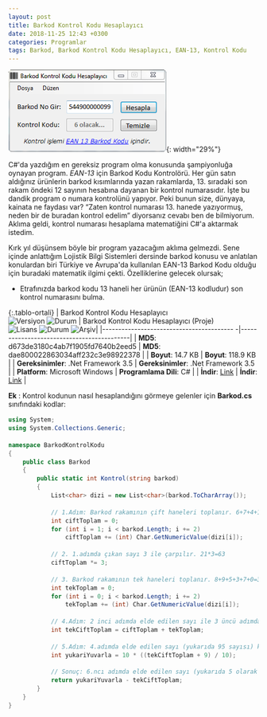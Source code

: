 ```yaml
---
layout: post
title: Barkod Kontrol Kodu Hesaplayıcı
date: 2018-11-25 12:43 +0300
categories: Programlar
tags: Barkod, Barkod Kontrol Kodu Hesaplayıcı, EAN-13, Kontrol Kodu
---
```

![iban-kontrol](/images/programlar/barkod-kontrol-kodu-hesaplayici.png){: width="29%"}

C#'da yazdığım en gereksiz program olma konusunda şampiyonluğa oynayan program. *EAN-13* için Barkod Kodu Kontrolörü. Her gün satın aldığınız ürünlerin barkod kısımlarında yazan rakamlarda, 13. sıradaki son rakam öndeki 12 sayının hesabına dayanan bir kontrol numarasıdır. İşte bu dandik program o numara kontrolünü yapıyor. Peki bunun size, dünyaya, kainata ne faydası var? “Zaten kontrol numarası 13. hanede yazıyormuş, neden bir de buradan kontrol edelim” diyorsanız cevabı ben de bilmiyorum. Aklıma geldi, kontrol numarası hesaplama matematiğini C#'a aktarmak istedim.

Kırk yıl düşünsem böyle bir program yazacağım aklıma gelmezdi. Sene içinde anlattığım Lojistik Bilgi Sistemleri dersinde barkod konusu ve anlatılan konulardan biri Türkiye ve Avrupa'da kullanılan EAN-13 Barkod Kodu olduğu için buradaki matematik ilgimi çekti. Özelliklerine gelecek olursak;

- Etrafınızda barkod kodu 13 haneli her ürünün (EAN-13 kodludur) son kontrol numarasını bulma.

{:.tablo-ortali}
| Barkod Kontrol Kodu Hesaplayıcı <br>![Versiyon](https://img.shields.io/badge/Versiyon-1.01-blueviolet.svg?style=flat) ![Durum](https://img.shields.io/badge/Durum-Çalışıyor-success.svg?style=flat) | Barkod Kontrol Kodu Hesaplayıcı (Proje)<br>![Lisans](https://img.shields.io/badge/Lisans-MIT-blue.svg?style=flat) ![Durum](https://img.shields.io/badge/Proje-Sonlandırıldı-lightgray.svg?style=flat) ![Arşiv](https://img.shields.io/badge/Arşiv-orange.svg?style=flat)|
|----------------------------------------- -|-------------------------------------------|
| **MD5**: d673de3180c4ab7f1905fd7640b2eed5 | **MD5**: dae800022863034aff232c3e98922378 | 
| **Boyut**: 14.7 KB                       | **Boyut**: 118.9 KB                         |
| **Gereksinimler**: .Net Framework 3.5     | **Gereksinimler**: .Net Framework 3.5     |
| **Platform**: Microsoft Windows           | **Programlama Dili**: C#                  |
| **İndir**: [Link](http://www.umutd.com/programlar1/barkod-kontrol-kodu.zip)         | **İndir**: [Link](http://www.umutd.com/programlar1/barkod-kontrol-kodu-proje.zip)                      |

**Ek** : Kontrol kodunun nasıl hesaplandığını görmeye gelenler için **Barkod.cs** sınıfındaki kodlar:

```csharp
using System;
using System.Collections.Generic;
 
namespace BarkodKontrolKodu
{
    public class Barkod
    {
        public static int Kontrol(string barkod)
        {
            List<char> dizi = new List<char>(barkod.ToCharArray());
 
            // 1.Adım: Barkod rakamının çift haneleri toplanır. 6+7+4+1+0+3=21
            int ciftToplam = 0;
            for (int i = 1; i < barkod.Length; i += 2)
                ciftToplam += (int) Char.GetNumericValue(dizi[i]);
 
            // 2. 1.adımda çıkan sayı 3 ile çarpılır. 21*3=63
            ciftToplam *= 3;
 
            // 3. Barkod rakamının tek haneleri toplanır. 8+9+5+3+7+0=32
            int tekToplam = 0;
            for (int i = 0; i < barkod.Length; i += 2)
                tekToplam += (int) Char.GetNumericValue(dizi[i]);
 
            // 4.Adım: 2 inci adımda elde edilen sayı ile 3 üncü adımda elde edilen sayı toplanır. 63+32=95
            int tekCiftToplam = ciftToplam + tekToplam;
 
            // 5.Adım: 4.adımda elde edilen sayı (yukarıda 95 sayısı) kendisinden büyük 10 u katı olan 100 den çıkartılır.100-95=5
            int yukariYuvarla = 10 * ((tekCiftToplam + 9) / 10);
            
            // Sonuç: 6.ncı adımda elde edilen sayı (yukarıda 5 olarak elde edilmiş) kontrol basamağı (Check Digit) rakamıdır
            return yukariYuvarla - tekCiftToplam;
        }
    }
}
```